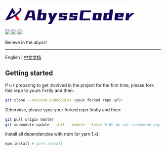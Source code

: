 <p align="left">
  <img src="./source/images/logos/banner.svg" height="65" alt="Abyss Coder Logo"/>
</p>

<p align="left">
  <a><img src="https://img.shields.io/github/issues/Abyss-Coder/blog"></a>
  <a><img src="https://img.shields.io/github/forks/Abyss-Coder/blog"></a>
  <a><img src="https://img.shields.io/github/stars/Abyss-Coder/blog"></a>
</p>

Believe in the abyss!

---

English | [中文文档](./README.zh-CN.md)

## Getting started

If u r preparing to get involved in the project for the first time, please fork this repo to yours firstly and then:

```sh
git clone --recurse-submodules <your forked repo url>
```

Otherwise, please sync your forked repo firstly and then:

```sh
git pull origin master
git submodule update --init --remote --force # We do not recommend any changes to the theme module
```

Install all dependencies with npm (or yarn 1.x):

```sh
npm install # yarn install
```